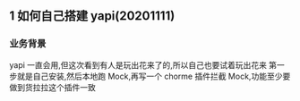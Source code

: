 ## 1 如何自己搭建 yapi(20201111)

### 业务背景

yapi 一直会用,但这次看到有人是玩出花来了的,所以自己也要试着玩出花来
第一步就是自己安装,然后本地跑 Mock,再写一个 chorme 插件拦截 Mock,功能至少要做到货拉拉这个插件一致
